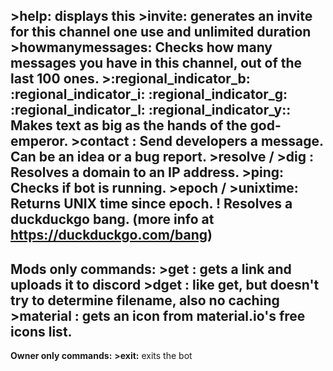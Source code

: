 **>help:** displays this
**>invite:** generates an invite for this channel one use and unlimited duration
**>howmanymessages:** Checks how many messages you have in this channel, out of the last 100 ones.
**>:regional_indicator_b: :regional_indicator_i: :regional_indicator_g: :regional_indicator_l: :regional_indicator_y::** Makes text as big as the hands of the god-emperor.
**>contact <message>:** Send developers a message. Can be an idea or a bug report.
**>resolve <domain>** / **>dig <domain>:** Resolves a domain to an IP address.
**>ping:** Checks if bot is running.
**>epoch** / **>unixtime:** Returns UNIX time since epoch.
**!<bang> <something>** Resolves a duckduckgo bang. (more info at <https://duckduckgo.com/bang>)
---
**Mods only commands:**
**>get <url>:** gets a link and uploads it to discord
**>dget <url>:** like get, but doesn't try to determine filename, also no caching
**>material <name>:** gets an icon from material.io's free icons list.
---
**Owner only commands:**
**>exit:** exits the bot